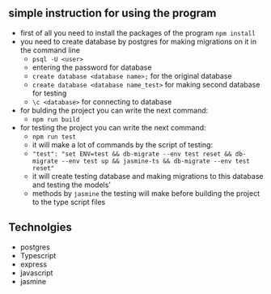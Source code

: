 ## simple instruction for using the program

- first of all you need to install the packages of the program
`npm install`
- you need to create database by postgres for making migrations on it in the command line
  - `psql -U <user>`
  - entering the password for database
  - `create database <database name>;` for the original database
  - `create database <database name_test>` for making second database for testing
  - `\c <database>` for connecting to database
- for bulding the project you can write the next command:
   - `npm run build`
- for testing the project you can write the next command:
   - `npm run test`
   - it will make a lot of commands by the script of testing:
    - ` "test": "set ENV=test && db-migrate --env test reset && db-migrate --env test up && jasmine-ts && db-migrate --env test reset" `
   - it will create testing database and making migrations to this database and testing the models'
   - methods by `jasmine` the testing will make before building the project to the type script files

## Technolgies 
- postgres
- Typescript
- express
- javascript
- jasmine

